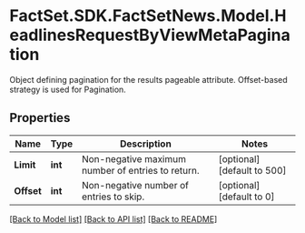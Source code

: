 # FactSet.SDK.FactSetNews.Model.HeadlinesRequestByViewMetaPagination
Object defining pagination for the results pageable attribute. Offset-based strategy is used for Pagination.

## Properties

Name | Type | Description | Notes
------------ | ------------- | ------------- | -------------
**Limit** | **int** | Non-negative maximum number of entries to return. | [optional] [default to 500]
**Offset** | **int** | Non-negative number of entries to skip. | [optional] [default to 0]

[[Back to Model list]](../README.md#documentation-for-models) [[Back to API list]](../README.md#documentation-for-api-endpoints) [[Back to README]](../README.md)

